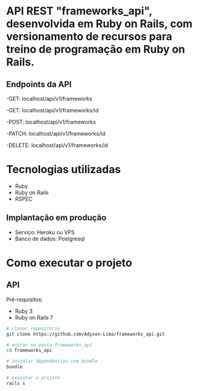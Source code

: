 # API REST "frameworks_api", desenvolvida em Ruby on Rails, com versionamento de recursos para treino de programação em Ruby on Rails.

## Endpoints da API
-GET: localhost/api/v1/frameworks

-GET: localhost/api/v1/frameworks/id

-POST: localhost/api/v1/frameworks

-PATCH: localhost/api/v1/frameworks/id

-DELETE: localhost/api/v1/frameworks/id

# Tecnologias utilizadas

- Ruby
- Ruby on Rails
- RSPEC

## Implantação em produção
- Serviço: Heroku ou VPS
- Banco de dados: Postgresql

# Como executar o projeto

## API
Pré-requisitos:

- Ruby 3
- Ruby on Rails 7

```bash
# clonar repositório
git clone https://github.com/Adyson-Lima/frameworks_api.git

# entrar na pasta frameworks_api
cd frameworks_api

# instalar dependencias com bundle
bundle

# executar o projeto
rails s
```

